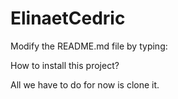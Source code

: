 # ElinaetCedric
Modify the README.md file by typing:

How to install this project?

All we have to do for now is clone it.
